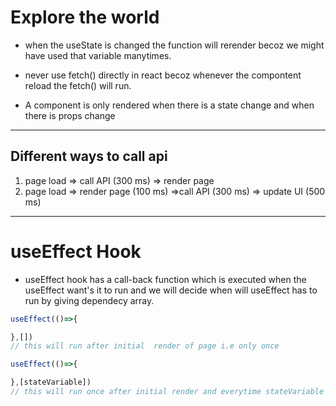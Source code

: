 # Explore the world

- when the useState is changed the function will rerender becoz we might have used that variable manytimes.

- never use fetch() directly in react becoz whenever the compontent reload the fetch() will run.

- A component is only rendered when there is a state change and when there is props change

***
## Different ways to call api
 1. page load => call API (300 ms) => render page
 2. page load => render page (100 ms) =>call API (300 ms) => update UI (500 ms)
***

# useEffect Hook

- useEffect hook has a call-back function which is executed when the useEffect want's it to run and we will decide when will useEffect has to run by giving dependecy array.

```js
useEffect(()=>{

},[])
// this will run after initial  render of page i.e only once

useEffect(()=>{

},[stateVariable])
// this will run once after initial render and everytime stateVariable changes
```

